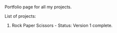 Portfolio page for all my projects.

List of projects:
1. Rock Paper Scissors - Status: Version 1 complete.